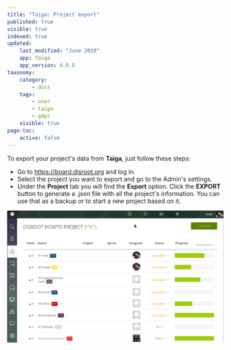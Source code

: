 ```yaml
---
title: "Taiga: Project export"
published: true
visible: true
indexed: true
updated:
    last_modified: "June 2020"		
    app: Taiga
    app_version: 4.0.0
taxonomy:
    category:
        - docs
    tags:
        - user
        - taiga
        - gdpr
    visible: true
page-toc:
    active: false
---
```


To export your project's data from **Taiga**, just follow these steps:

- Go to https://board.disroot.org and log in.
- Select the project you want to export and go to the Admin's settings.
- Under the **Project** tab you will find the **Export** option. Click the **EXPORT** button to generate a .json file with all the project's information. You can use that as a backup or to start a new project based on it.

![](en/export.gif)

